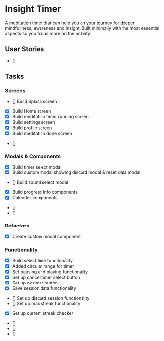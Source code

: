 # Insight Timer
A meditation timer that can help you on your journey for deeper mindfullness, awareness and insight. Built minimally with the most essential aspects so you focus more on the activity.

## User Stories
- []


## Tasks
### Screens
- [] Build Splash screen
- [X] Build Home screen
- [x] Build meditation timer running screen
- [x] Build settings screen
- [x] Build profile screen
- [x] Build meditation done screen
- []

### Modals & Components
- [x] Build timer select modal
- [x] Build custom modal showing discard modal & reset data modal
- [] Build sound select modal
- [x] Build progress info components
- [x] Calender components
- []
- []

### Refactors
- [x] Create custom modal component

### Functionality
- [x] Build select time functionality
- [x] Added circular range for timer
- [x] Set pausing and playing functionality
- [x] Set up cancel timer select button
- [x] Set up ok timer button
- [x] Save session data functionality
- [] Set up discard session functionality
- [] Set up max streak functionality
- [x] Set up current streak checker
- [] 
- [] 
- [] 
<!-- $$redbricks99157 -->